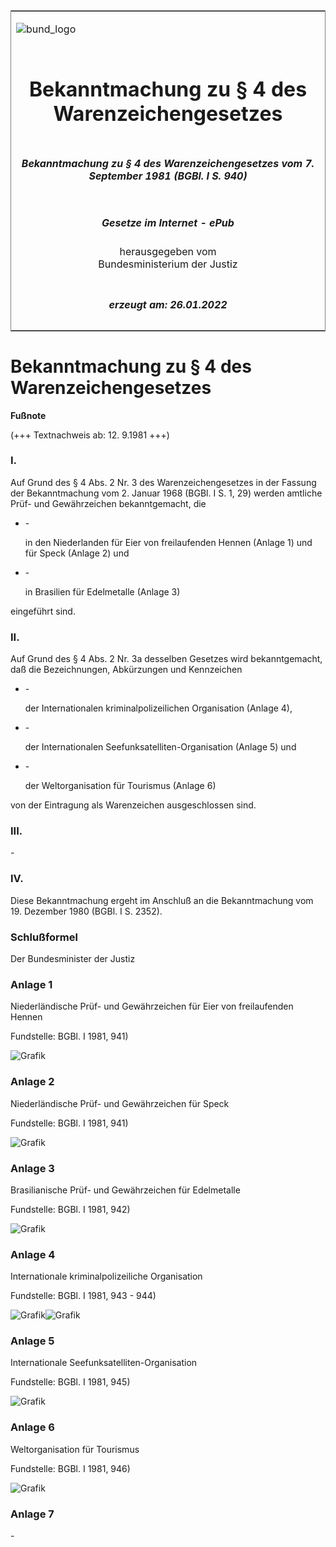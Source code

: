 <span id="DECKBLATT.html"></span>

<table border="0" frame="border" width="100%">

<tr valign="top">

<td align="left">

![bund\_logo](BfJ_2021_Web_de_de.gif)

</td>

<td align="right">

 

</td>

</tr>

<tr align="center" valign="middle">

<td colspan="2">

# Bekanntmachung zu § 4 des Warenzeichengesetzes

</td>

</tr>

<tr align="center" valign="middle">

<td colspan="2">

##### Bekanntmachung zu § 4 des Warenzeichengesetzes vom 7. September 1981 (BGBl. I S. 940)

</td>

</tr>

<tr align="center" valign="middle">

<td colspan="2">

  
  

##### Gesetze im Internet - ePub  
  
herausgegeben vom  
Bundesministerium der Justiz

</td>

</tr>

<tr align="center" valign="bottom">

<td colspan="2">

  
  

##### erzeugt am: 26.01.2022

</td>

</tr>

</table>

<span id="BJNR009400981.html"></span>

# Bekanntmachung zu § 4 des Warenzeichengesetzes

<div>

  
**Fußnote**

<div class="jnhtml">

<div>

<div class="jurAbsatz">

(+++ Textnachweis ab: 12. 9.1981 +++)

</div>

</div>

</div>

</div>

<span id="BJNR009400981BJNE000100301.html"></span>

### I.  

<div>

<div class="jnhtml">

<div>

<div class="jurAbsatz">

Auf Grund des § 4 Abs. 2 Nr. 3 des Warenzeichengesetzes in der Fassung
der Bekanntmachung vom 2. Januar 1968 (BGBl. I S. 1, 29) werden amtliche
Prüf- und Gewährzeichen bekanntgemacht, die

  - \-
    
    <div style="">
    
    in den Niederlanden für Eier von freilaufenden Hennen (Anlage 1) und
    für Speck (Anlage 2) und
    
    </div>

  - \-
    
    <div style="">
    
    in Brasilien für Edelmetalle (Anlage 3)
    
    </div>

eingeführt sind.

</div>

</div>

</div>

</div>

<span id="BJNR009400981BJNE000200301.html"></span>

### II.  

<div>

<div class="jnhtml">

<div>

<div class="jurAbsatz">

Auf Grund des § 4 Abs. 2 Nr. 3a desselben Gesetzes wird bekanntgemacht,
daß die Bezeichnungen, Abkürzungen und Kennzeichen

  - \-
    
    <div style="">
    
    der Internationalen kriminalpolizeilichen Organisation (Anlage 4),
    
    </div>

  - \-
    
    <div style="">
    
    der Internationalen Seefunksatelliten-Organisation (Anlage 5) und
    
    </div>

  - \-
    
    <div style="">
    
    der Weltorganisation für Tourismus (Anlage 6)
    
    </div>

von der Eintragung als Warenzeichen ausgeschlossen sind.

</div>

</div>

</div>

</div>

<span id="BJNR009400981BJNE000300301.html"></span>

### III.  

<div>

<div class="jnhtml">

<div>

<div class="jurAbsatz">

\-

</div>

</div>

</div>

</div>

<span id="BJNR009400981BJNE000400301.html"></span>

### IV.  

<div>

<div class="jnhtml">

<div>

<div class="jurAbsatz">

Diese Bekanntmachung ergeht im Anschluß an die Bekanntmachung vom 19.
Dezember 1980 (BGBl. I S. 2352).

</div>

</div>

</div>

</div>

<span id="BJNR009400981BJNE000500301.html"></span>

### Schlußformel  

<div>

<div class="jnhtml">

<div>

<div class="jurAbsatz">

<span class="SP">Der Bundesminister der Justiz</span>

</div>

</div>

</div>

</div>

<span id="BJNR009400981BJNE000600301.html"></span>

### Anlage 1  
Niederländische Prüf- und Gewährzeichen für Eier von freilaufenden Hennen

<div>

<div class="jnhtml">

<div>

<div class="jurAbsatz">

<div class="kommentar_Fundstelle">

Fundstelle: BGBl. I 1981, 941)

</div>

  
  
![Grafik](bgbl1_1981_j0941_0010.jpeg)

</div>

</div>

</div>

</div>

<span id="BJNR009400981BJNE000700301.html"></span>

### Anlage 2  
Niederländische Prüf- und Gewährzeichen für Speck

<div>

<div class="jnhtml">

<div>

<div class="jurAbsatz">

<div class="kommentar_Fundstelle">

Fundstelle: BGBl. I 1981, 941)

</div>

  
  
![Grafik](bgbl1_1981_j0941_0020.jpeg)

</div>

</div>

</div>

</div>

<span id="BJNR009400981BJNE000800301.html"></span>

### Anlage 3  
Brasilianische Prüf- und Gewährzeichen für Edelmetalle

<div>

<div class="jnhtml">

<div>

<div class="jurAbsatz">

<div class="kommentar_Fundstelle">

Fundstelle: BGBl. I 1981, 942)

</div>

  
  
![Grafik](bgbl1_1981_j0942_0010.jpeg)

</div>

</div>

</div>

</div>

<span id="BJNR009400981BJNE000900301.html"></span>

### Anlage 4  
Internationale kriminalpolizeiliche Organisation

<div>

<div class="jnhtml">

<div>

<div class="jurAbsatz">

<div class="kommentar_Fundstelle">

Fundstelle: BGBl. I 1981, 943 - 944)

</div>

  
  
![Grafik](bgbl1_1981_j0943_0010.jpeg)![Grafik](bgbl1_1981_j0944_0010.jpeg)

</div>

</div>

</div>

</div>

<span id="BJNR009400981BJNE001000301.html"></span>

### Anlage 5  
Internationale Seefunksatelliten-Organisation

<div>

<div class="jnhtml">

<div>

<div class="jurAbsatz">

<div class="kommentar_Fundstelle">

Fundstelle: BGBl. I 1981, 945)

</div>

  
![Grafik](bgbl1_1981_j0945_0010.jpeg)

</div>

</div>

</div>

</div>

<span id="BJNR009400981BJNE001100301.html"></span>

### Anlage 6  
Weltorganisation für Tourismus

<div>

<div class="jnhtml">

<div>

<div class="jurAbsatz">

<div class="kommentar_Fundstelle">

Fundstelle: BGBl. I 1981, 946)

</div>

  
![Grafik](bgbl1_1981_j0946_0010.jpeg)

</div>

</div>

</div>

</div>

<span id="BJNR009400981BJNE001200301.html"></span>

### Anlage 7  

<div>

<div class="jnhtml">

<div>

<div class="jurAbsatz">

\-

</div>

</div>

</div>

</div>
